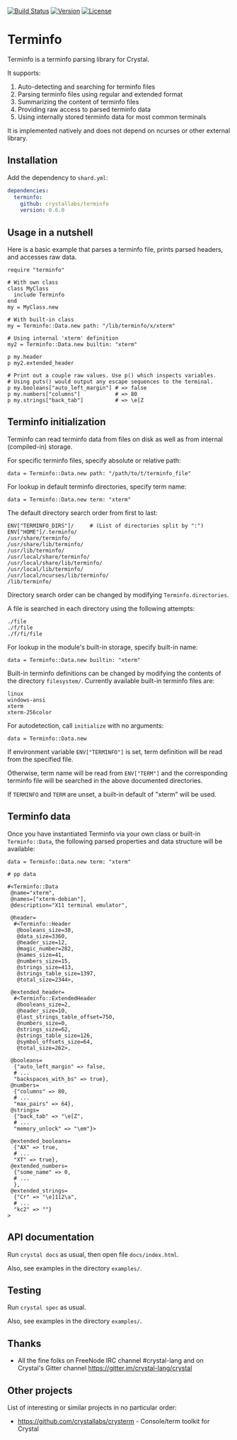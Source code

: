 [![Build Status](https://travis-ci.com/crystallabs/terminfo.svg?branch=master)](https://travis-ci.com/crystallabs/terminfo)
[![Version](https://img.shields.io/github/tag/crystallabs/terminfo.svg?maxAge=360)](https://github.com/crystallabs/terminfo/releases/latest)
[![License](https://img.shields.io/github/license/crystallabs/terminfo.svg)](https://github.com/crystallabs/terminfo/blob/master/LICENSE)

# Terminfo

Terminfo is a terminfo parsing library for Crystal.

It supports:

1. Auto-detecting and searching for terminfo files
1. Parsing terminfo files using regular and extended format
1. Summarizing the content of terminfo files
1. Providing raw access to parsed terminfo data
1. Using internally stored terminfo data for most common terminals

It is implemented natively and does not depend on ncurses or other external library.

## Installation

Add the dependency to `shard.yml`:

```yaml
dependencies:
  terminfo:
    github: crystallabs/terminfo
    version: 0.6.0
```

## Usage in a nutshell

Here is a basic example that parses a terminfo file, prints parsed headers, and accesses raw data.

```crystal
require "terminfo"

# With own class
class MyClass
  include Terminfo
end
my = MyClass.new

# With built-in class
my = Terminfo::Data.new path: "/lib/terminfo/x/xterm"

# Using internal 'xterm' definition
my2 = Terminfo::Data.new builtin: "xterm"

p my.header
p my2.extended_header

# Print out a couple raw values. Use p() which inspects variables.
# Using puts() would output any escape sequences to the terminal.
p my.booleans["auto_left_margin"] # => false
p my.numbers["columns"]           # => 80
p my.strings["back_tab"]          # => \e[Z
```

## Terminfo initialization

Terminfo can read terminfo data from files on disk as well as from internal (compiled-in) storage.

For specific terminfo files, specify absolute or relative path:

```crystal
data = Terminfo::Data.new path: "/path/to/t/terminfo_file"
```

For lookup in default terminfo directories, specify term name:

```crystal
data = Terminfo::Data.new term: "xterm"
```

The default directory search order from first to last:

```crystal
ENV["TERMINFO_DIRS"]/     # (List of directories split by ":")
ENV["HOME"]/.terminfo/
/usr/share/terminfo/
/usr/share/lib/terminfo/
/usr/lib/terminfo/
/usr/local/share/terminfo/
/usr/local/share/lib/terminfo/
/usr/local/lib/terminfo/
/usr/local/ncurses/lib/terminfo/
/lib/terminfo/
```

Directory search order can be changed by modifying `Terminfo.directories`.

A file is searched in each directory using the following attempts:

```crystal
./file
./f/file
./f/fi/file
```

For lookup in the module's built-in storage, specify built-in name:

```crystal
data = Terminfo::Data.new builtin: "xterm"
```

Built-in terminfo definitions can be changed by modifying the contents of the
directory `filesystem/`. Currently available built-in terminfo files are:

```crystal
linux
windows-ansi
xterm
xterm-256color
```

For autodetection, call `initialize` with no arguments:

```crystal
data = Terminfo::Data.new
```

If environment variable `ENV["TERMINFO"]` is set, term definition will
be read from the specified file.

Otherwise, term name will be read from `ENV["TERM"]` and the corresponding
terminfo file will be searched in the above documented directories.

If `TERMINFO` and `TERM` are unset, a built-in default of "xterm" will be used.

## Terminfo data

Once you have instantiated Terminfo via your own class or built-in `Terminfo::Data`,
the following parsed properties and data structure will be available:

```crystal
data = Terminfo::Data.new term: "xterm"

# pp data

#<Terminfo::Data
 @name="xterm",
 @names=["xterm-debian"],
 @description="X11 terminal emulator",

 @header=
  #<Terminfo::Header
   @booleans_size=38,
   @data_size=3360,
   @header_size=12,
   @magic_number=282,
   @names_size=41,
   @numbers_size=15,
   @strings_size=413,
   @strings_table_size=1397,
   @total_size=2344>,

 @extended_header=
  #<Terminfo::ExtendedHeader
   @booleans_size=2,
   @header_size=10,
   @last_strings_table_offset=750,
   @numbers_size=0,
   @strings_size=62,
   @strings_table_size=126,
   @symbol_offsets_size=64,
   @total_size=262>,

 @booleans=
  {"auto_left_margin" => false,
  # ...
  "backspaces_with_bs" => true},
 @numbers=
  {"columns" => 80,
  # ...
  "max_pairs" => 64},
 @strings=
  {"back_tab" => "\e[Z",
  # ...
  "memory_unlock" => "\em"}>

 @extended_booleans=
  {"AX" => true,
  # ...
  "XT" => true},
 @extended_numbers=
  {"some_name" => 0,
  # ...
  },
 @extended_strings=
  {"Cr" => "\e]112\a",
  # ...
  "kc2" => ""}
>
```

## API documentation

Run `crystal docs` as usual, then open file `docs/index.html`.

Also, see examples in the directory `examples/`.

## Testing

Run `crystal spec` as usual.

Also, see examples in the directory `examples/`.

## Thanks

* All the fine folks on FreeNode IRC channel #crystal-lang and on Crystal's Gitter channel https://gitter.im/crystal-lang/crystal

## Other projects

List of interesting or similar projects in no particular order:

- https://github.com/crystallabs/crysterm - Console/term toolkit for Crystal
